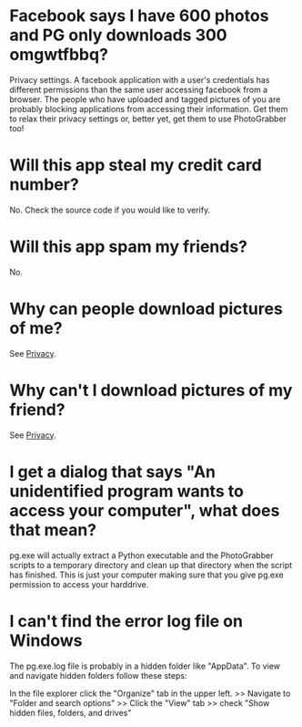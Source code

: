 

# Facebook says I have 600 photos and PG only downloads 300 omgwtfbbq? #

Privacy settings.  A facebook application with a user's credentials has different permissions than the same user accessing facebook from a browser.  The people who have uploaded and tagged pictures of you are probably blocking applications from accessing their information.  Get them to relax their privacy settings or, better yet, get them to use PhotoGrabber too!

# Will this app steal my credit card number? #

No.  Check the source code if you would like to verify.

# Will this app spam my friends? #

No.

# Why can people download pictures of me? #

See [Privacy](Privacy.md).

# Why can't I download pictures of my friend? #

See [Privacy](Privacy.md).

# I get a dialog that says "An unidentified program wants to access your computer", what does that mean? #

pg.exe will actually extract a Python executable and the PhotoGrabber scripts to a temporary directory and clean up that directory when the script has finished.  This is just your computer making sure that you give pg.exe permission to access your harddrive.

# I can't find the error log file on Windows #

The pg.exe.log file is probably in a hidden folder like "AppData".  To view and navigate hidden folders follow these steps:

In the file explorer click the "Organize" tab in the upper left. >> Navigate to "Folder and search options" >> Click the "View" tab >> check "Show hidden files, folders, and drives"